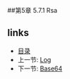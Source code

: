 
##第5章 5.7.1 Rsa


## links
  * [目录](<preface.md>)
  * 上一节: [Log](<05.6.5.md>)
  * 下一节: [Base64](<05.7.2.md>)


